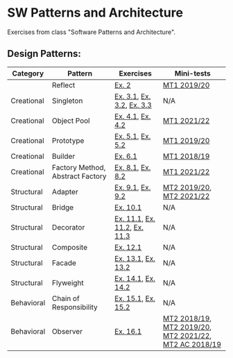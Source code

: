 # SW Patterns and Architecture

Exercises from class "Software Patterns and Architecture".

## Design Patterns:

| Category   | Pattern                          | Exercises                                                                                | Mini-tests                                                                                                                                           |
|------------|----------------------------------|------------------------------------------------------------------------------------------|------------------------------------------------------------------------------------------------------------------------------------------------------|
|            | Reflect                          | [Ex. 2](Exercises/Ex02)                                                                  | [MT1 2019/20](Minitests/MT1_19_20)                                                                                                                   |
| Creational | Singleton                        | [Ex. 3.1](Exercises/Ex03_1), [Ex. 3.2](Exercises/Ex03_2), [Ex. 3.3](Exercises/Ex03_3)    | N/A                                                                                                                                                  |
| Creational | Object Pool                      | [Ex. 4.1](Exercises/Ex04_1), [Ex. 4.2](Exercises/Ex04_2)                                 | [MT1 2021/22](Minitests/MT1_21_22)                                                                                                                   |
| Creational | Prototype                        | [Ex. 5.1](Exercises/Ex05_1), [Ex. 5.2](Exercises/Ex05_2)                                 | [MT1 2019/20](Minitests/MT1_19_20)                                                                                                                   |
| Creational | Builder                          | [Ex. 6.1](Exercises/Ex06_1)                                                              | [MT1 2018/19](Minitests/MT1_18_19)                                                                                                                   |
| Creational | Factory Method, Abstract Factory | [Ex. 8.1](Exercises/Ex08_1), [Ex. 8.2](Exercises/Ex08_2)                                 | [MT1 2021/22](Minitests/MT1_21_22)                                                                                                                   |
| Structural | Adapter                          | [Ex. 9.1](Exercises/Ex09_1), [Ex. 9.2](Exercises/Ex09_2)                                 | [MT2 2019/20](Minitests/MT2_19_20), [MT2 2021/22](Minitests/MT2_21_22)                                                                               |
| Structural | Bridge                           | [Ex. 10.1](Exercises/Ex10_1)                                                             | N/A                                                                                                                                                  |
| Structural | Decorator                        | [Ex. 11.1](Exercises/Ex11_1), [Ex. 11.2](Exercises/Ex11_2), [Ex. 11.3](Exercises/Ex11_3) | N/A                                                                                                                                                  |
| Structural | Composite                        | [Ex. 12.1](Exercises/Ex12_1)                                                             | N/A                                                                                                                                                  |
| Structural | Facade                           | [Ex. 13.1](Exercises/Ex13_1), [Ex. 13.2](Exercises/Ex13_2)                               | N/A                                                                                                                                                  |
| Structural | Flyweight                        | [Ex. 14.1](Exercises/Ex14_1), [Ex. 14.2](Exercises/Ex14_2)                               | N/A                                                                                                                                                  |
| Behavioral | Chain of Responsibility          | [Ex. 15.1](Exercises/Ex15_1), [Ex. 15.2](Exercises/Ex15_2)                               | N/A                                                                                                                                                  |
| Behavioral | Observer                         | [Ex. 16.1](Exercises/Ex16_1)                                                             | [MT2 2018/19](Minitests/MT2_18_19), [MT2 2019/20](Minitests/MT2_19_20), [MT2 2021/22](Minitests/MT2_21_22), [MT2 AC 2018/19](Minitests/MT2_AC_18_19) |